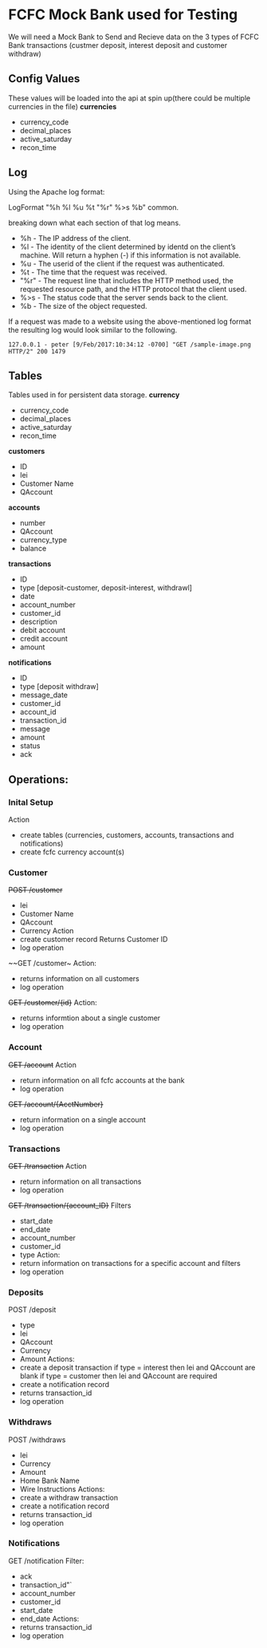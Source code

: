 # FCFC Mock Bank used for Testing
We will need a Mock Bank to Send and Recieve data on the 3 types of FCFC Bank transactions (custmer deposit, interest deposit and customer withdraw)

## Config Values
These values will be loaded into the api at spin up(there could be multiple currencies in the file)
**currencies**
* currency_code
* decimal_places
* active_saturday
* recon_time

## Log
Using the Apache log format: 

LogFormat "%h %l %u %t \"%r\" %>s %b" common.

breaking down what each section of that log means.
* %h - The IP address of the client.
* %l - The identity of the client determined by identd on the client’s machine. Will return a hyphen (-) if this information is not available.
* %u - The userid of the client if the request was authenticated.
* %t - The time that the request was received.
* \"%r\" - The request line that includes the HTTP method used, the requested resource path, and the HTTP protocol that the client used.
* %>s - The status code that the server sends back to the client.
* %b - The size of the object requested.

If a request was made to a website using the above-mentioned log format the resulting log would look similar to the following.


`127.0.0.1 - peter [9/Feb/2017:10:34:12 -0700] "GET /sample-image.png HTTP/2" 200 1479`

## Tables
Tables used in for persistent data storage.
**currency**
* currency_code
* decimal_places
* active_saturday
* recon_time

**customers**
 * ID
 * lei
 * Customer Name
 * QAccount

**accounts**
 * number
 * QAccount
 * currency_type
 * balance

**transactions**
* ID
* type  [deposit-customer, deposit-interest, withdrawl]
* date
* account_number
* customer_id
* description
* debit account
* credit account
* amount

**notifications**
* ID
* type [deposit withdraw]
* message_date
* customer_id
* account_id
* transaction_id
* message
* amount
* status
* ack


## Operations:
### Inital Setup
Action
* create tables (currencies, customers, accounts, transactions and notifications)
* create fcfc currency account(s)

### Customer
~~POST /customer~~
* lei
* Customer Name
* QAccount
* Currency
Action
* create customer record
    Returns Customer ID
* log operation

~~GET /customer~
Action:
* returns information on all customers
* log operation

~~GET /customer/{id}~~
Action:
* returns informtion about a single customer
* log operation

### Account
~~GET  /account~~
Action
* return information on all fcfc accounts at the bank
* log operation

~~GET /account/{AcctNumber}~~
* return information on a single account
* log operation

### Transactions
~~GET  /transaction~~
Action
* return information on all transactions
* log operation

~~GET /transaction/{account_ID}~~
Filters
* start_date
* end_date
* account_number
* customer_id 
* type
Action:
* return information on transactions for a specific account and filters
* log operation

### Deposits
POST /deposit
* type
* lei
* QAccount
* Currency
* Amount
Actions:
* create a deposit transaction
    if type = interest then lei and QAccount are blank
    if type = customer then lei and QAccount are required
* create a notification record
* returns transaction_id
* log operation

### Withdraws
POST /withdraws
* lei
* Currency
* Amount
* Home Bank Name
* Wire Instructions
Actions:
* create a withdraw transaction
* create a notification record
* returns transaction_id
* log operation

### Notifications
GET /notification
Filter:
* ack
* transaction_id"`
* account_number
* customer_id 
* start_date
* end_date
Actions:
* returns transaction_id
* log operation